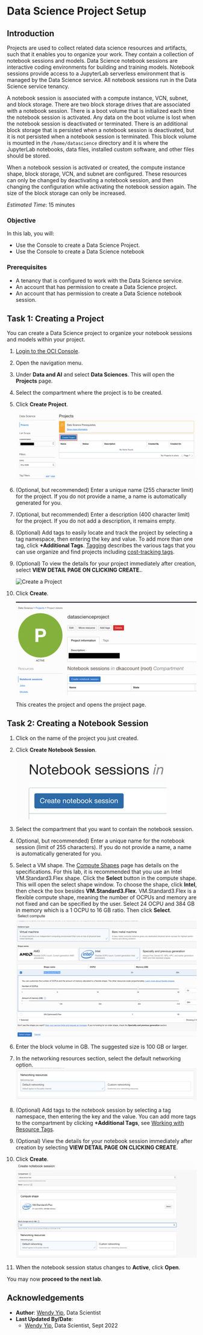 # Data Science Project Setup

## Introduction

Projects are used to collect related data science resources and artifacts, such that it enables you to organize your work. They contain a collection of notebook sessions and models.  Data Science notebook sessions are interactive coding environments for building and training models. Notebook sessions provide access to a JupyterLab serverless environment that is managed by the Data Science service. All notebook sessions run in the Data Science service tenancy.

A notebook session is associated with a compute instance, VCN, subnet, and block storage. There are two block storage drives that are associated with a notebook session. There is a boot volume that is initialized each time the notebook session is activated. Any data on the boot volume is lost when the notebook session is deactivated or terminated. There is an additional block storage that is persisted when a notebook session is deactivated, but it is not persisted when a notebook session is terminated. This block volume is mounted in the ``/home/datascience`` directory and it is where the JupyterLab notebooks, data files, installed custom software, and other files should be stored.

When a notebook session is activated or created, the compute instance shape, block storage, VCN, and subnet are configured. These resources can only be changed by deactivating a notebook session, and then changing the configuration while activating the notebook session again. The size of the block storage can only be increased.

*Estimated Time*: 15 minutes

### Objective

In this lab, you will:
* Use the Console to create a Data Science Project.
* Use the Console to create a Data Science notebook

### Prerequisites

* A tenancy that is configured to work with the Data Science service.
* An account that has permission to create a Data Science project.
* An account that has permission to create a Data Science notebook session.

## Task 1: Creating a Project

You can create a Data Science project to organize your notebook sessions and models within your project.

1. [Login to the OCI Console](https://www.oracle.com/cloud/sign-in.html).
1. Open the navigation menu.
1. Under **Data and AI** and select **Data Sciences**. This will open the **Projects** page.
1. Select the compartment where the project is to be created.

1. Click **Create Project**.

    ![Create a Project](images/create-project.png)
1. (Optional, but recommended) Enter a unique name (255 character limit) for the project. If you do not provide a name, a name is automatically generated for you.

1. (Optional, but recommended) Enter a description (400 character limit) for the project. If you do not add a description, it remains empty.

1. (Optional) Add tags to easily locate and track the project by selecting a tag namespace, then entering the key and value. To add more than one tag, click **+Additional Tags**. [Tagging](https://docs.cloud.oracle.com/iaas/Content/Tagging/Concepts/taggingoverview.htm) describes the various tags that you can use organize and find projects including [cost-tracking tags](https://docs.cloud.oracle.com/iaas/Content/Tagging/Tasks/usingcosttrackingtags.htm).

1. (Optional) To view the details for your project immediately after creation, select **VIEW DETAIL PAGE ON CLICKING CREATE.**.

    ![Create a Project](./../common/images/create-project-detail.png)

1. Click **Create**.

    ![Project page](./../common/images/project-page.png)

    This creates the project and opens the project page.

## Task 2: Creating a Notebook Session

1. Click on the name of the project you just created.

1. Click **Create Notebook Session**.
    ![Create a notebook](images/create-notebook.png)

1. Select the compartment that you want to contain the notebook session.
1. (Optional, but recommended) Enter a unique name for the notebook session (limit of 255 characters). If you do not provide a name, a name is automatically generated for you.
1. Select a VM shape. The [Compute Shapes](https://docs.cloud.oracle.com/en-us/iaas/Content/Compute/References/computeshapes.htm) page has details on the specifications. For this lab, it is recommended that you use an Intel VM.Standard3.Flex shape. Click the **Select** button in the compute shape. This will open the select shape window. To choose the shape, click **Intel**, then check the box besides **VM.Standard3.Flex**.  VM.Standard3.Flex is a flexible compute shape, meaning the number of OCPUs and memory are not fixed and can be specified by the user.  Select 24 OCPU and 384 GB in memory which is a 1 OCPU to 16 GB ratio.  Then click **Select**.
    ![Select OCPU and memory](images/select-ocpu-memory.png)

1. Enter the block volume in GB. The suggested size is 100 GB or larger.
1. In the networking resources section, select the default networking option.
    ![Select Default Networking](images/default-networking.png)
1. (Optional) Add tags to the notebook session by selecting a tag namespace, then entering the key and the value. You can add more tags to the compartment by clicking **+Additional Tags**, see [Working with Resource Tags](https://docs.cloud.oracle.com/iaas/Content/General/Concepts/resourcetags.htm#workingtags).
1. (Optional) View the details for your notebook session immediately after creation by selecting **VIEW DETAIL PAGE ON CLICKING CREATE**.
1. Click **Create**.
    ![Create a notebook session](images/create-notebook-session-vmstandard3.png)
1. When the notebook session status changes to **Active**, click **Open**.

You may now **proceed to the next lab**.

## Acknowledgements

* **Author**: [Wendy Yip](https://www.linkedin.com/in/wendy-yip-a3990610/), Data Scientist
* **Last Updated By/Date**:
    * [Wendy Yip](https://www.linkedin.com/in/wendy-yip-a3990610/), Data Scientist, Sept 2022
